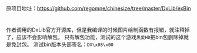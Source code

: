 #
原项目地址：https://github.com/regomne/chinesize/tree/master/DxLib/exBin

#
作者调用的DxLib官方开源库，但是我编译的时候图片绘制函数有报错，就注释掉了，应该不会影响解包。
只有解包功能，测试的这个游戏`黒愛HD`把bin包删除掉就是免封包。
测试bin版本头部签名：`DX\x08\x00`
